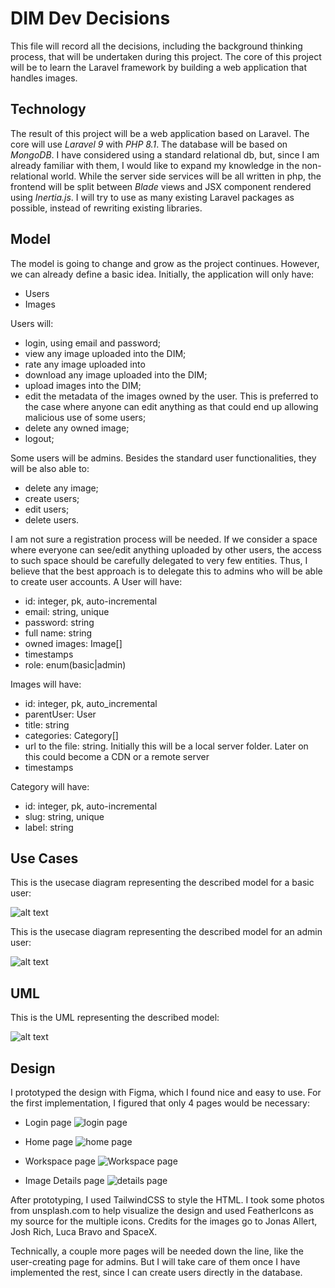 # DIM Dev Decisions

This file will record all the decisions, including the background thinking process, that will be undertaken during this project.
The core of this project will be to learn the Laravel framework by building a web application that handles images.

## Technology

The result of this project will be a web application based on Laravel.
The core will use *Laravel 9* with *PHP 8.1*. The database will be based on *MongoDB*. I have considered using a standard relational db, but,
since I am already familiar with them, I would like to expand my knowledge in the non-relational world.
While the server side services will be all written in php, the frontend will be split between
*Blade* views and JSX component rendered using *Inertia.js*.
I will try to use as many existing Laravel packages as possible, instead of rewriting existing libraries.

## Model

The model is going to change and grow as the project continues. 
However, we can already define a basic idea.
Initially, the application will only have:
- Users
- Images

Users will:
- login, using email and password;
- view any image uploaded into the DIM;
- rate any image uploaded into 
- download any image uploaded into the DIM;
- upload images into the DIM;
- edit the metadata of the images owned by the user. This is preferred to the case where anyone can edit anything as that could end up allowing malicious use of some users;
- delete any owned image;
- logout;

Some users will be admins. Besides the standard user functionalities, they will be also able to:
- delete any image;
- create users;
- edit users;
- delete users.

I am not sure a registration process will be needed. If we consider a space where everyone can see/edit anything uploaded by other users, the access to such space 
should be carefully delegated to very few entities. Thus, I believe that the best approach is to delegate this to admins who will be able to create user accounts.
A User will have:
- id: integer, pk, auto-incremental
- email: string, unique
- password: string
- full name: string
- owned images: Image[]
- timestamps
- role: enum(basic|admin)

Images will have:
- id: integer, pk, auto_incremental
- parentUser: User
- title: string
- categories: Category[]
- url to the file: string. Initially this will be a local server folder. Later on this could become a CDN or a remote server
- timestamps

Category will have:
- id: integer, pk, auto-incremental
- slug: string, unique
- label: string

## Use Cases

This is the usecase diagram representing the described model for a basic user:

![alt text](images/use-cases-normal-user-11-12-2022.png)


This is the usecase diagram representing the described model for an admin user:

![alt text](images/use-cases-admin-user-11-12-2022.png)

## UML

This is the UML representing the described model:

![alt text](images/uml-11-12-2022.png)


## Design

I prototyped the design with Figma, which I found nice and easy to use. 
For the first implementation, I figured that only 4 pages would be necessary:

- Login page
![login page](images/login.png)

- Home page
![home page](images/home.png)

- Workspace page
![Workspace page](images/workspace.png)

- Image Details page
![details page](images/image-details.png)

After prototyping, I used TailwindCSS to style the HTML. I took some photos from unsplash.com to help visualize the design and used FeatherIcons as my source for the multiple icons.
Credits for the images go to Jonas Allert, Josh Rich, Luca Bravo and SpaceX.

Technically, a couple more pages will be needed down the line, like the user-creating page for admins. But I will take care of them once I have implemented the rest, since I can 
create users directly in the database.

